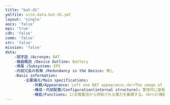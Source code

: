```yaml
---
title: "bat-d1"
ymlfile: site.data.bat-d1.yml
layout: 'single'
aocs: 'false'
eps: 'true'
cdh: 'false'
comm: 'false'
str: 'false'
mission: 'false'
data:
    -頭字語 /Acronym: BAT
    -機器概説 /Device Outline: Battery
    -帰属 /Subsystem: EPS
    -内部冗長の有無 /Redundancy in the Device: 無し
    -Basic information:
        -主要諸元/Main specifications:
            -外観/Appearance: Left one BAT appearance.<br>The image of BAT after being installed on inner structure. Just for reference.<br><img src = "/assets/bat1.jpg"><img src = "/assets/bat2.jpg">
            -構成・内部配置/Configuration(internal structure): 筐体内に基板を搭載
            -機能/Functions: 1)太陽電池から供給される電力を蓄積する。<br>2)機器へ電力を供給する。
---
```





